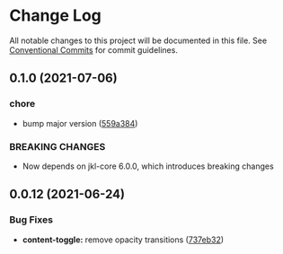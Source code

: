 # Change Log

All notable changes to this project will be documented in this file.
See [Conventional Commits](https://conventionalcommits.org) for commit guidelines.

## 0.1.0 (2021-07-06)

### chore

- bump major version ([559a384](https://github.com/fremtind/jokul/commit/559a384a5315931ad2ea7acc8328b383acbdbd8b))

### BREAKING CHANGES

- Now depends on jkl-core 6.0.0, which introduces breaking changes

## 0.0.12 (2021-06-24)

### Bug Fixes

-   **content-toggle:** remove opacity transitions ([737eb32](https://github.com/fremtind/jokul/commit/737eb32ded64223a203b1874a8092945e88218ea))
